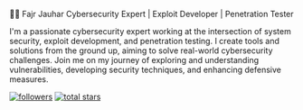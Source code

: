 🏄‍♂️ Fajr Jauhar
Cybersecurity Expert | Exploit Developer | Penetration Tester

I'm a passionate cybersecurity expert working at the intersection of system security, exploit development, and penetration testing. I create tools and solutions from the ground up, aiming to solve real-world cybersecurity challenges. Join me on my journey of exploring and understanding vulnerabilities, developing security techniques, and enhancing defensive measures.

<p align="left"> <a href="https://github.com/FajrJauhar?tab=followers"> <img alt="followers" title="Follow me on Github" src="https://custom-icon-badges.demolab.com/github/followers/FajrJauhar?color=236ad3&labelColor=1155ba&style=for-the-badge&logo=person-add&label=Follow&logoColor=white"/></a> <a href="https://github.com/FajrJauhar?tab=repositories&sort=stargazers"> <img alt="total stars" title="Total stars on GitHub" src="https://custom-icon-badges.demolab.com/github/stars/FajrJauhar?color=55960c&style=for-the-badge&labelColor=488207&logo=star"/></a> </p>
